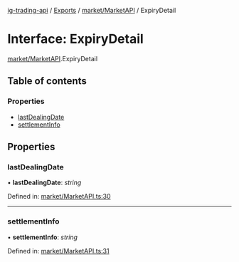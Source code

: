 [ig-trading-api](../README.md) / [Exports](../modules.md) / [market/MarketAPI](../modules/market_marketapi.md) / ExpiryDetail

# Interface: ExpiryDetail

[market/MarketAPI](../modules/market_marketapi.md).ExpiryDetail

## Table of contents

### Properties

- [lastDealingDate](market_marketapi.expirydetail.md#lastdealingdate)
- [settlementInfo](market_marketapi.expirydetail.md#settlementinfo)

## Properties

### lastDealingDate

• **lastDealingDate**: _string_

Defined in: [market/MarketAPI.ts:30](https://github.com/bennycode/ig-trading-api/blob/bea509e/src/market/MarketAPI.ts#L30)

---

### settlementInfo

• **settlementInfo**: _string_

Defined in: [market/MarketAPI.ts:31](https://github.com/bennycode/ig-trading-api/blob/bea509e/src/market/MarketAPI.ts#L31)
